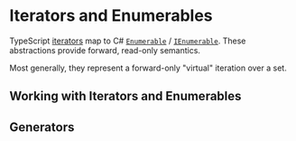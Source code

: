 # Iterators and Enumerables

TypeScript [iterators](https://developer.mozilla.org/en-US/docs/Web/JavaScript/Reference/Global_Objects/Iterator) map to C# [`Enumerable`](https://learn.microsoft.com/en-us/dotnet/api/system.linq.enumerable?view=net-9.0) / [`IEnumerable`](https://learn.microsoft.com/en-us/dotnet/api/system.collections.ienumerable?view=net-9.0).  These abstractions provide forward, read-only semantics.

Most generally, they represent a forward-only "virtual" iteration over a set.

## Working with Iterators and Enumerables

<CodeSplitter>
  <template #left>

```ts
let nameToAge = new Map<string, number>([
  ["Anne", 12],
  ["Bert", 23],
  ["Carl", 43],
]);

// Enumerate
for (const entry of nameToAge.values()) {
    console.log(entry) // 12, 23, 43
}

// Convert to array
let ages = Array.from(nameToAge.values());
```

  </template>
  <template #right>

```csharp
var nameToAge = new OrderedDictionary<string, int> {
  ["Anne"] = 12,
  ["Bert"] = 23,
  ["Carl"] = 43,
};

// Enumerate
foreach (var entry of nameToAge.Values) {
  console.log(entry) // 12, 23, 43
}

// Convert to List<T> (T is inferred automatically)
var ages = nameToAge.Values.ToList();
```

  </template>
</CodeSplitter>

## Generators
